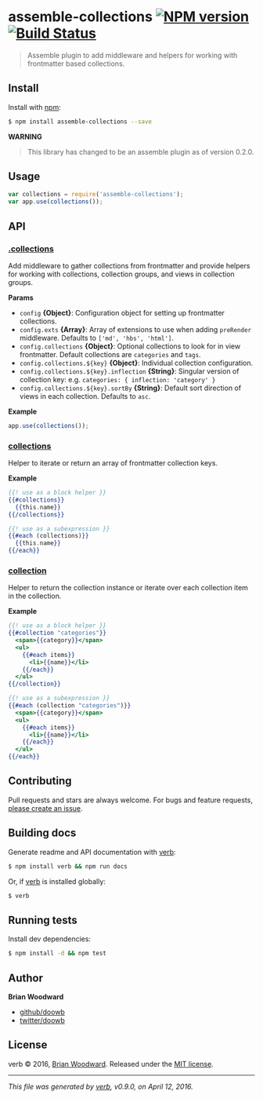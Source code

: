 # assemble-collections [![NPM version](https://img.shields.io/npm/v/assemble-collections.svg)](https://www.npmjs.com/package/assemble-collections) [![Build Status](https://img.shields.io/travis/assemble/assemble-collections.svg)](https://travis-ci.org/assemble/assemble-collections)

> Assemble plugin to add middleware and helpers for working with frontmatter based collections.

## Install

Install with [npm](https://www.npmjs.com/):

```sh
$ npm install assemble-collections --save
```

**WARNING**

> This library has changed to be an assemble plugin as of version 0.2.0.

## Usage

```js
var collections = require('assemble-collections');
var app.use(collections());
```

## API

### [.collections](index.js#L23)

Add middleware to gather collections from frontmatter and provide helpers for working with collections, collection groups, and views in collection groups.

**Params**

* `config` **{Object}**: Configuration object for setting up frontmatter collections.
* `config.exts` **{Array}**: Array of extensions to use when adding `preRender` middleware. Defaults to `['md', 'hbs', 'html']`.
* `config.collections` **{Object}**: Optional collections to look for in view frontmatter. Default collections are `categories` and `tags`.
* `config.collections.${key}` **{Object}**: Individual collection configuration.
* `config.collections.${key}.inflection` **{String}**: Singular version of collection key: e.g. `categories: { inflection: 'category' }`
* `config.collections.${key}.sortBy` **{String}**: Default sort direction of views in each collection. Defaults to `asc`.

**Example**

```js
app.use(collections());
```

### [collections](index.js#L114)

Helper to iterate or return an array of frontmatter collection keys.

**Example**

```handlebars
{{! use as a block helper }}
{{#collections}}
  {{this.name}}
{{/collections}}

{{! use as a subexpression }}
{{#each (collections)}}
  {{this.name}}
{{/each}}
```

### [collection](index.js#L153)

Helper to return the collection instance or iterate over each collection item in the collection.

**Example**

```handlebars
{{! use as a block helper }}
{{#collection "categories"}}
  <span>{{category}}</span>
  <ul>
    {{#each items}}
      <li>{{name}}</li>
    {{/each}}
  </ul>
{{/collection}}

{{! use as a subexpression }}
{{#each (collection "categories")}}
  <span>{{category}}</span>
  <ul>
    {{#each items}}
      <li>{{name}}</li>
    {{/each}}
  </ul>
{{/each}}
```

## Contributing

Pull requests and stars are always welcome. For bugs and feature requests, [please create an issue](https://github.com/doowb/assemble-collections/issues/new).

## Building docs

Generate readme and API documentation with [verb](https://github.com/verbose/verb):

```sh
$ npm install verb && npm run docs
```

Or, if [verb](https://github.com/verbose/verb) is installed globally:

```sh
$ verb
```

## Running tests

Install dev dependencies:

```sh
$ npm install -d && npm test
```

## Author

**Brian Woodward**

* [github/doowb](https://github.com/doowb)
* [twitter/doowb](http://twitter.com/doowb)

## License

verb © 2016, [Brian Woodward](https://github.com/doowb).
Released under the [MIT license](https://github.com/assemble/assemble-collections/blob/master/LICENSE).

***

_This file was generated by [verb](https://github.com/verbose/verb), v0.9.0, on April 12, 2016._